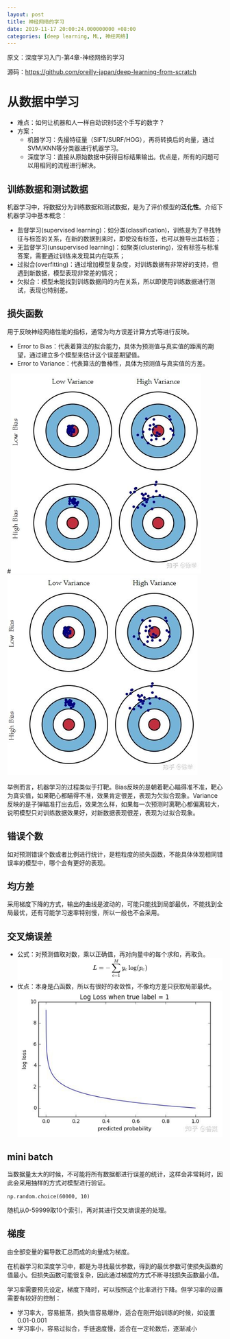 ```yaml
---
layout: post
title: 神经网络的学习
date: 2019-11-17 20:00:24.000000000 +08:00
categories: [deep learning, ML, 神经网络]
---
```


原文：深度学习入门-第4章-神经网络的学习

源码：https://github.com/oreilly-japan/deep-learning-from-scratch

# 从数据中学习

- 难点：如何让机器和人一样自动识别5这个手写的数字？
- 方案：
    - 机器学习：先撮特征量（SIFT/SURF/HOG），再将转换后的向量，通过SVM/KNN等分类器进行机器学习。 
    - 深度学习：直接从原始数据中获得目标结果输出。优点是，所有的问题可以用相同的流程进行解决。

## 训练数据和测试数据

机器学习中，将数据分为训练数据和测试数据，是为了评价模型的**泛化性**。介绍下机器学习中基本概念：

- 监督学习(supervised learning)：如分类(classification)，训练是为了寻找特征与标签的关系，在新的数据到来时，即使没有标签，也可以推导出其标签；
- 无监督学习(unsupervised learning)：如聚类(clustering)，没有标签与标准答案，需要通过训练来发现其内在联系；
- 过拟合(overfitting)：通过增加模型复杂度，对训练数据有非常好的支持，但遇到新数据，模型表现非常差的情况；
- 欠拟合：模型未能找到训练数据间的内在关系，所以即使用训练数据进行测试，表现也特别差。

## 损失函数

用于反映神经网络性能的指标，通常为均方误差计算方式等进行反映。

- Error to Bias：代表着算法的拟合能力，具体为预测值与真实值的距离的期望，通过建立多个模型来估计这个误差期望值。
- Error to Variance：代表算法的鲁棒性，具体为预测值与真实值的方差。

#![biasandvar](img/biasandvariance.jpg)
<img src="img/biasandvariance.jpg" />

举例而言，机器学习的过程类似于打靶。Bias反映的是朝着靶心瞄得准不准，靶心为真实值，如果靶心都瞄得不准，效果肯定很差，表现为欠拟合现象。Variance反映的是子弹瞄准打出去后，效果怎么样，如果每一次预测时离靶心都偏离较大，说明模型只对训练数据效果好，对新数据表现很差，表现为过拟合现象。

## 错误个数
如对预测错误个数或者比例进行统计，是粗粒度的损失函数，不能具体体现相同错误率的模型中，哪个会有更好的表现。

## 均方差
采用梯度下降的方式，输出的曲线是波动的，可能只能找到局部最优，不能找到全局最优，还有可能学习速率特别慢，所以一般也不会采用。

## 交叉熵误差
- 公式：对预测值取对数，乘以正确值，再对向量中的每个求和，再取负。
![crossentropyerror](img/crossentropyerror.svg)
- 优点：本身是凸函数，所以有很好的收敛性，不像均方差只获取局部最优。
![crossgraph](img/crossgraph.jpg)

## mini batch
当数据量太大的时候，不可能将所有数据都进行误差的统计，这样会非常耗时，因此会采用抽样的方式对模型进行验证。

```
np.random.choice(60000, 10)
```

随机从0-59999取10个索引，再对其进行交叉熵误差的处理。

## 梯度
由全部变量的偏导数汇总而成的向量成为梯度。

在机器学习和深度学习中，都是为寻找最优参数，得到的最优参数可使损失函数的值最小。但损失函数可能很复杂，因此通过梯度的方式不断寻找损失函数最小值。

学习率需要预先设定，梯度下降时，可以按照这个比率进行下降。但学习率的设置需要有较好的控制：
- 学习率大，容易振荡，损失值容易爆炸，适合在刚开始训练的时候，如设置0.01-0.001
- 学习率小，容易过拟合，手链速度慢，适合在一定轮数后，逐渐减小